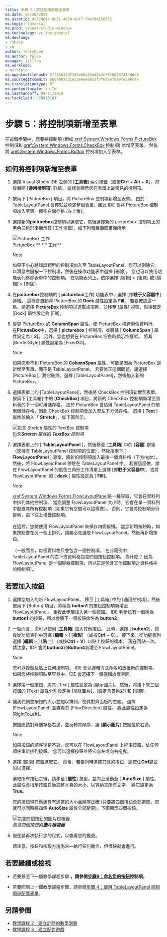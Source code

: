 ```yaml
---
title: 步驟 5：將控制項新增至表單
ms.date: 08/30/2019
ms.assetid: dc2746f4-0b5c-4674-9ef7-f40f94150f52
ms.topic: tutorial
ms.prod: visual-studio-windows
ms.technology: vs-ide-general
ms.devlang:
- csharp
- vb
author: TerryGLee
ms.author: tglee
manager: jillfra
ms.workload:
- multiple
ms.openlocfilehash: 5ff85034d7185e68a43ed8b4c70f68787414ddd9
ms.sourcegitcommit: b60a00ac3165364ee0e53f7f6faef8e9fe59ec4a
ms.translationtype: MT
ms.contentlocale: zh-TW
ms.lasthandoff: 09/11/2019
ms.locfileid: "70913167"
---
```

# <a name="step-5-add-controls-to-your-form"></a>步驟 5：將控制項新增至表單

在這個步驟中，您要將控制項 (例如 <xref:System.Windows.Forms.PictureBox> 控制項和 <xref:System.Windows.Forms.CheckBox> 控制項) 新增至表單。 然後將 <xref:System.Windows.Forms.Button> 控制項加入至表單。

## <a name="how-to-add-controls-to-your-form"></a>如何將控制項新增至表單

1. 選擇 Visual Studio IDE 左側的 [**工具箱**] 索引標籤（或按**Ctrl** + **Alt** + **X**），然後展開 [**通用控制項**] 群組。 這樣會顯示您在表單上最常見的控制項。

1. 按兩下 [PictureBox] 項目，將 PictureBox 控制項新增至表單。 由於 TableLayoutPanel 會停駐並填滿整個表單，因此 IDE 會將 PictureBox 控制項加入至第一個空白儲存格 (左上角)。

1. 選擇新的**picturebox**控制項以選取它，然後選擇新的 picturebox 控制項上的黑色三角形來顯示其 [工作清單]，如下列螢幕擷取畫面所示。

    ![PictureBox 工作](../ide/media/express_pictureboxtasks.png)<br/>PictureBox ** * * 工作**

    > [!NOTE]
    > 如果不小心將錯誤類型的控制項加入至 TableLayoutPanel，您可以刪除它。 以滑鼠右鍵按一下控制項，然後在操作功能表中選擇 [刪除]。 您也可以使用功能表列移除表單中的控制項。 在功能表列上，依序選擇 [編輯] > [復原] 或 [編輯] > [刪除]。

1. 在**picturebox**控制項的 [ **picturebox**工作] 功能表中，選擇 [停**駐于父容器中**] 連結。 這樣會自動將 PictureBox 的 **Dock** 屬性設定為 **Fill**。 若要確認這一點，請選擇 **PictureBox** 控制項以選取該項目，並移至 [屬性] 視窗，然後確定 [Dock] 屬性設定為 [Fill]。

1. 變更 PictureBox 的 **ColumnSpan** 屬性，使 PictureBox 橫跨兩個資料行。 在**PictureBox**中，選擇 [ **picturebox** ] 控制項，並將其 [ **ColumnSpan** ] 屬性設定為 [ **2**]。 另外，您也想要在 PictureBox 空白時顯示空框架。 將其 [BorderStyle] 屬性設定為 [Fixed3D]。

    > [!NOTE]
    > 如果您看不到 PictureBox 的 **ColumnSpan** 屬性，可能是因為 PictureBox 是新增至表單，而不是 TableLayoutPanel。 若要修正這個問題，請選擇 [PictureBox]，將它刪除，選擇 [TableLayoutPanel]，然後加入新的 PictureBox。

1. 選擇表單上的 [TableLayoutPanel]，然後將 CheckBox 控制項新增至表單。 按兩下 [工具箱] 中的 **[CheckBox]** 項目，將新的 CheckBox 控制項新增至資料表的下一個可用儲存格。 由於 PictureBox 會佔用 TableLayoutPanel 的前兩個儲存格，因此 CheckBox 控制項會加入至左下方儲存格。 選擇 [ **Text** ] 屬性並輸入「 **Stretch**」，如下圖所示。

    ![包含 Stretch 屬性的 TextBox 控制項](../ide/media/express_pictureviewercheckbox.png)<br/>包含***Stretch*** *屬性*的 ***TextBox*** *控制項*

1. 選擇表單上的 [ **TableLayoutPanel** ]，然後移至 [**工具箱**] 中的 [**容器**] 群組（您擁有 TableLayoutPanel 控制項的位置），然後按兩下 [ **FlowLayoutPanel** ] 專案，將新的控制項加入最後一個資料格（下方right）。 然後，將 FlowLayoutPanel 停駐在 TableLayoutPanel 中。 若要這麼做，請在 FlowLayoutPanel 的黑色三角形工作清單上選擇 [停**駐于父容器中**]，或將 FlowLayoutPanel 的 [ **dock** ] 屬性設定為 [ **Fill**]。

    > [!NOTE]
    > <xref:System.Windows.Forms.FlowLayoutPanel>是一種容器，它會在資料列中排列其他控制項。 當您調整 FlowLayoutPanel 大小時，它會在單一資料列中配置其所有控制項（如果它有空間可以這樣做）。 否則，它會將控制項分行排列，由下往上堆疊控制項。 <br/><br/>在這裡，您將使用 FlowLayoutPanel 來保存四個按鈕。 當您新增按鈕時，如果按鈕會在另一個上排列，請務必先選取 FlowLayoutPanel，然後再新增按鈕。 <br/><br/>（一般而言，每個資料格只會包含一個控制項。 在此範例中，TableLayoutPanel 的右下方資料格包含四個按鈕控制項。 為什麼？  因為 FlowLayoutPanel 是一個容器控制項，所以它是包含其他控制項之資料格中的控制項）。

## <a name="to-add-buttons"></a>若要加入按鈕

1. 選擇您加入的新 FlowLayoutPanel。 移至 [工具箱] 中的 [通用控制項]，然後按兩下 [Button] 項目，將稱為 **button1** 的按鈕控制項新增至 FlowLayoutPanel。 重複此步驟加入另一個按鈕。 IDE 判斷已有一個稱為 **button1** 的按鈕，所以會將下一個按鈕命名為 **button2**。

1. 一般而言，您可以使用 [**工具箱**] 加入其他按鈕。 此時，選擇 [ **button2**]，然後從功能表列中選擇 [**編輯** > ] [**複製**] （或按**Ctrl** + **C**）。 接下來，從功能表列選擇 [**編輯** > ] [**貼**上] （或按**Ctrl** + **V**）以貼上按鈕的複本。 現在再貼一次。 請注意，IDE 會將**button3**和**Button4**新增至 FlowLayoutPanel。

    > [!NOTE]
    > 您可以複製及貼上任何控制項。 IDE 會以邏輯方式命名和放置新的控制項。 如果您將控制項貼至容器中，IDE 會選擇下一個邏輯放置空間。

1. 選擇第一個按鈕，將其 [Text] 屬性設定為 [顯示圖片]。 然後，將接下來三個按鈕的 [Text] 屬性分別設定為 [清除圖片]、[設定背景色彩] 和 [關閉]。

1. 讓我們調整按鈕的大小並加以排列，使其對齊面板的右側。 選擇 [FlowLayoutPanel] 並查看其 [FlowDirection] 屬性。 將此屬性設定為 [RightToLeft]。

   按鈕應該對齊儲存格右邊，並反轉其順序，讓 [**顯示圖片**] 按鈕位於右邊。

    > [!NOTE]
    > 如果按鈕的順序還是不對，您可以在 FlowLayoutPanel 上拖曳按鈕，依任何順序重新排列按鈕。 您可以選擇按鈕並將它向左或向右拖曳。

1. 選擇 [關閉] 按鈕選取它。 然後，若要同時選擇其餘的按鈕，請按住**Ctrl**鍵並加以選擇。

   選取所有按鈕之後，請移至 [**屬性**] 視窗，並向上滾動至 [ **AutoSize** ] 屬性。 此屬性會指示按鈕自動調整本身的大小，以容納其所有文字。 將它設定為**True**。

   您的按鈕現在應該具有適當的大小且順序正確 (只要將四個按鈕全部選取，您就可以同時將四個 **AutoSize** 屬性全部變更)。下圖顯示四個按鈕。

    ![包含四個按鈕的圖片檢視器](../ide/media/express_autosize.png)<br/>*包含四個按鈕*的***圖片檢視器***

1. 現在請再次執行您的程式，以查看您的變更。

   請注意，按鈕和核取方塊尚未&mdash;執行任何動作，但很快就會進行。

## <a name="to-continue-or-review"></a>若要繼續或檢視

* 若要移至下一個教學課程步驟 **，請參閱[步驟6：命名您的按鈕](../ide/step-6-name-your-button-controls.md)控制項**。

* 若要回到上一個教學課程步驟，請參閱[步驟 4：使用 TableLayoutPanel 控制項來配置表單](../ide/step-4-lay-out-your-form-with-a-tablelayoutpanel-control.md)。

## <a name="see-also"></a>另請參閱

* [教學課程 2：建立計時的數學測驗](tutorial-2-create-a-timed-math-quiz.md)
* [教學課程 3：建立配對遊戲](tutorial-3-create-a-matching-game.md)
